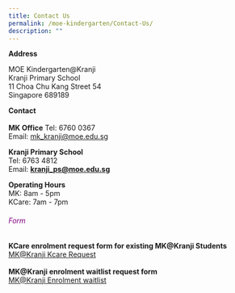 ```yaml
---
title: Contact Us
permalink: /moe-kindergarten/Contact-Us/
description: ""
---
```

**Address**  
  
MOE Kindergarten@Kranji  
Kranji Primary School  
11 Choa Chu Kang Street 54  
Singapore 689189  
  
**Contact**  
   
**MK Office**
Tel: 6760 0367  
Email: [mk\_kranji@moe.edu.sg](mailto:mk_kranji@moe.edu.sg)  
  
**Kranji Primary School**  
Tel: 6763 4812  
Email: **[kranji\_ps@moe.edu.sg](mailto:kranji_ps@moe.edu.sg)**  
  
**Operating Hours**  
MK: 8am - 5pm  
KCare: 7am - 7pm

<h6 style="color:purple;">Form</h6>
<strong>KCare enrolment request form for existing MK@Kranji Students</strong>
<a href="https://go.gov.sg/mk-kranji-kcare-request" target="_blank"><br>
MK@Kranji Kcare Request</a>
<br><br>
<strong>MK@Kranji enrolment waitlist request form</strong>
<a href="https://go.gov.sg/mk-kranji-waitlist" target="_blank"><br>
MK@Kranji Enrolment waitlist